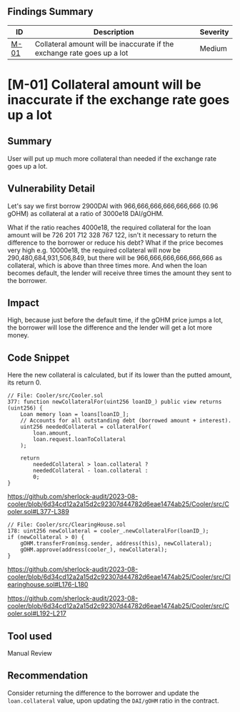 ## Findings Summary

| ID | Description | Severity |
| - | - | - |
| [M-01](#m-01-collateral-amount-will-be-inaccurate-if-the-exchange-rate-goes-up-a-lot) | Collateral amount will be inaccurate if the exchange rate goes up a lot | Medium |

# [M-01] Collateral amount will be inaccurate if the exchange rate goes up a lot

## Summary

User will put up much more collateral than needed if the exchange rate goes up a lot.

## Vulnerability Detail

Let's say we first borrow 2900DAI with 966,666,666,666,666,666 (0.96 gOHM) as collateral at a ratio of 3000e18 DAI/gOHM.

What if the ratio reaches 4000e18, the required collateral for the loan amount will be 726 201 712 328 767 122, isn't it necessary to return the difference to the borrower or reduce his debt? What if the price becomes very high e.g. 10000e18, the required collateral will now be 290,480,684,931,506,849, but there will be 966,666,666,666,666,666 as collateral, which is above than three times more. And when the loan becomes default, the lender will receive three times the amount they sent to the borrower. 

## Impact

High, because just before the default time, if the gOHM price jumps a lot, the borrower will lose the difference and the lender will get a lot more money.

## Code Snippet

Here the new collateral is calculated, but if its lower than the putted amount, its return 0.

```solidity
// File: Cooler/src/Cooler.sol
377: function newCollateralFor(uint256 loanID_) public view returns (uint256) {
    Loan memory loan = loans[loanID_];
    // Accounts for all outstanding debt (borrowed amount + interest).
    uint256 neededCollateral = collateralFor(
        loan.amount,
        loan.request.loanToCollateral
    );

    return
        neededCollateral > loan.collateral ?
        neededCollateral - loan.collateral :
        0;
}
```

https://github.com/sherlock-audit/2023-08-cooler/blob/6d34cd12a2a15d2c92307d44782d6eae1474ab25/Cooler/src/Cooler.sol#L377-L389

```solidity
// File: Cooler/src/ClearingHouse.sol
178: uint256 newCollateral = cooler_.newCollateralFor(loanID_);
if (newCollateral > 0) {
    gOHM.transferFrom(msg.sender, address(this), newCollateral);
    gOHM.approve(address(cooler_), newCollateral);
}
```

https://github.com/sherlock-audit/2023-08-cooler/blob/6d34cd12a2a15d2c92307d44782d6eae1474ab25/Cooler/src/Clearinghouse.sol#L176-L180

https://github.com/sherlock-audit/2023-08-cooler/blob/6d34cd12a2a15d2c92307d44782d6eae1474ab25/Cooler/src/Cooler.sol#L192-L217

## Tool used

Manual Review

## Recommendation

Consider returning the difference to the borrower and update the `loan.collateral` value, upon updating the `DAI/gOHM` ratio in the contract.